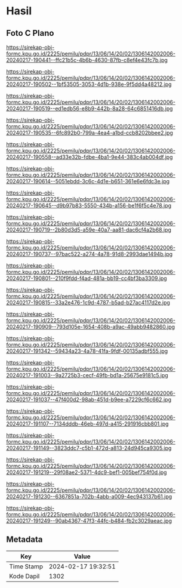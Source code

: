 # Hasil

## Foto C Plano

https://sirekap-obj-formc.kpu.go.id/2225/pemilu/pdpr/13/06/14/20/02/1306142002006-20240217-190441--ffc21b5c-4b6b-4630-87fb-c8ef4e43fc7b.jpg

https://sirekap-obj-formc.kpu.go.id/2225/pemilu/pdpr/13/06/14/20/02/1306142002006-20240217-190502--1bf53505-3053-4d1b-938e-9f5dd4a48212.jpg

https://sirekap-obj-formc.kpu.go.id/2225/pemilu/pdpr/13/06/14/20/02/1306142002006-20240217-190519--ed1edb56-e8b9-442b-8a28-64c6851416db.jpg

https://sirekap-obj-formc.kpu.go.id/2225/pemilu/pdpr/13/06/14/20/02/1306142002006-20240217-190535--6fc892b0-799a-4ea4-a1bd-ccb8202bbee2.jpg

https://sirekap-obj-formc.kpu.go.id/2225/pemilu/pdpr/13/06/14/20/02/1306142002006-20240217-190558--ad33e32b-fdbe-4ba1-9e44-383c4ab004df.jpg

https://sirekap-obj-formc.kpu.go.id/2225/pemilu/pdpr/13/06/14/20/02/1306142002006-20240217-190614--5051ebdd-3c6c-4d1e-b651-361e6e6fdc3e.jpg

https://sirekap-obj-formc.kpu.go.id/2225/pemilu/pdpr/13/06/14/20/02/1306142002006-20240217-190645--d9b97b83-5550-434b-a156-be1f6f5c4e78.jpg

https://sirekap-obj-formc.kpu.go.id/2225/pemilu/pdpr/13/06/14/20/02/1306142002006-20240217-190719--2b80d3d5-a59e-40a7-aa81-dac6cf4a2b68.jpg

https://sirekap-obj-formc.kpu.go.id/2225/pemilu/pdpr/13/06/14/20/02/1306142002006-20240217-190737--97bac522-a274-4a78-91d8-2993dae1494b.jpg

https://sirekap-obj-formc.kpu.go.id/2225/pemilu/pdpr/13/06/14/20/02/1306142002006-20240217-190801--210f9fdd-f4ad-481a-bb19-cc4bf3ba3309.jpg

https://sirekap-obj-formc.kpu.go.id/2225/pemilu/pdpr/13/06/14/20/02/1306142002006-20240217-190815--33a2e476-1c9d-4787-b5ad-b27ac4117d2e.jpg

https://sirekap-obj-formc.kpu.go.id/2225/pemilu/pdpr/13/06/14/20/02/1306142002006-20240217-190909--793d105e-1654-408b-a9ac-49abb9482860.jpg

https://sirekap-obj-formc.kpu.go.id/2225/pemilu/pdpr/13/06/14/20/02/1306142002006-20240217-191342--59434a23-4a78-41fa-9fdf-00135adbf555.jpg

https://sirekap-obj-formc.kpu.go.id/2225/pemilu/pdpr/13/06/14/20/02/1306142002006-20240217-191003--9a2725b3-cecf-49fb-bd1a-25675e9181c5.jpg

https://sirekap-obj-formc.kpu.go.id/2225/pemilu/pdpr/13/06/14/20/02/1306142002006-20240217-191037--47f400d2-98ab-451d-b9ee-a7229cf6c662.jpg

https://sirekap-obj-formc.kpu.go.id/2225/pemilu/pdpr/13/06/14/20/02/1306142002006-20240217-191107--7134dddb-46eb-497d-a415-291916cbb801.jpg

https://sirekap-obj-formc.kpu.go.id/2225/pemilu/pdpr/13/06/14/20/02/1306142002006-20240217-191149--3823ddc7-c5b1-472d-a813-24d945ca9305.jpg

https://sirekap-obj-formc.kpu.go.id/2225/pemilu/pdpr/13/06/14/20/02/1306142002006-20240217-191219--29f08ae2-5371-4dc9-bef1-005bef754f0d.jpg

https://sirekap-obj-formc.kpu.go.id/2225/pemilu/pdpr/13/06/14/20/02/1306142002006-20240217-191230--6367851a-702b-4abb-a009-4ec943137b61.jpg

https://sirekap-obj-formc.kpu.go.id/2225/pemilu/pdpr/13/06/14/20/02/1306142002006-20240217-191249--90ab4367-47f3-44fc-b484-fb2c3029aeac.jpg


## Metadata

| Key        | Value               |
| ---------- | ------------------- |
| Time Stamp | 2024-02-17 19:32:51 |
| Kode Dapil | 1302                |



